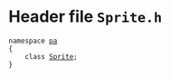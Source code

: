 # Header file `Sprite.h`<a id="Sprite.h"></a>

<pre><code class="language-cpp">namespace <a href='doc_Rect.md#Rect.h'>pa</a>
{
    class <a href='doc_Sprite.md#Sprite.h'>Sprite</a>;
}</code></pre>
